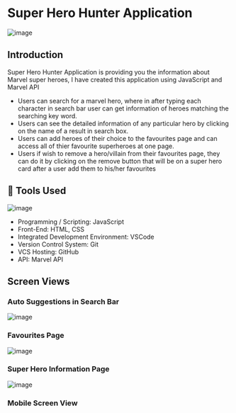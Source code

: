 # Super Hero Hunter Application

![image](https://github.com/MohammadVazeerAliKhan/Super-Hero-Hunter/assets/119596941/41a45b12-9795-44f3-84fc-464a547dd1c7)


## Introduction
Super Hero Hunter Application is providing you the information about Marvel super heroes, I have created this application using JavaScript and Marvel API
* Users can search for a marvel hero, where in after typing each character in search bar user can get information of heroes matching the searching key word.
* Users can see the detailed information of any particular hero by clicking on the name of a result in search box.
* Users can add heroes of their choice to the favourites page and can access all of thier favourite superheroes at one page.
* Users if wish to remove a hero/villain from their favourites page, they can do it by clicking on the remove button that will be on a super hero card after a user add them to his/her favourites

## 🔨 Tools Used

![image](https://github.com/MohammadVazeerAliKhan/SuperHeroHunterApp/assets/119596941/a63cd8f7-873e-4c19-aacf-ee943d9d20e4)



* Programming / Scripting: JavaScript
* Front-End: HTML, CSS
* Integrated Development Environment: VSCode
* Version Control System: Git
* VCS Hosting: GitHub
* API: Marvel API


## Screen Views

### Auto Suggestions in Search Bar

![image](https://github.com/MohammadVazeerAliKhan/Super-Hero-Hunter/assets/119596941/cec10519-fc13-4b06-8d56-10c16c92e784)



### Favourites Page
![image](https://github.com/MohammadVazeerAliKhan/Super-Hero-Hunter/assets/119596941/7f707848-5237-4773-83aa-80bba7496502)



### Super Hero Information Page

![image](https://github.com/MohammadVazeerAliKhan/Super-Hero-Hunter/assets/119596941/c09eddcd-cb62-412a-ac13-a3a3e43f4c02)


  ### Mobile Screen View
  
